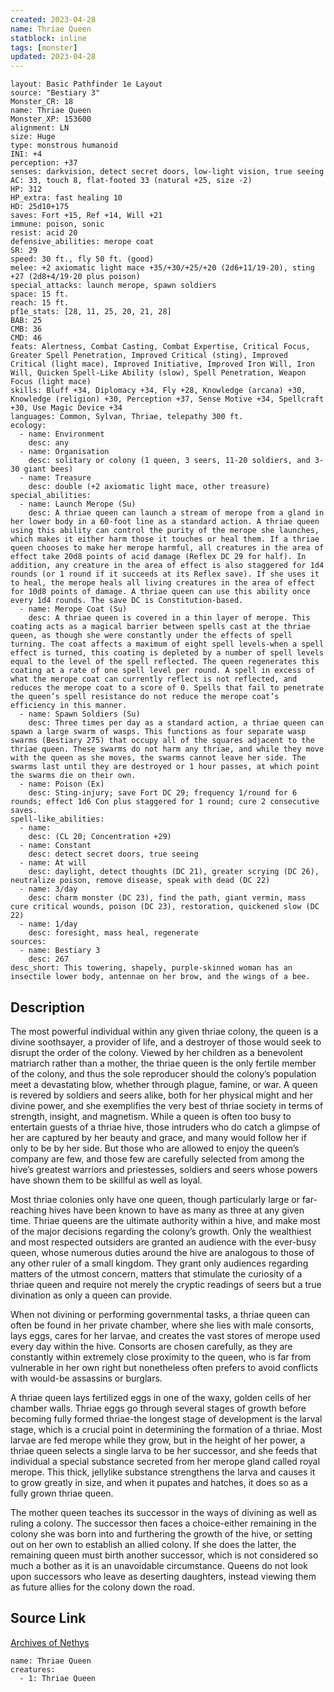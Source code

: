 ```yaml
---
created: 2023-04-28
name: Thriae Queen
statblock: inline
tags: [monster]
updated: 2023-04-28
---
```

```statblock
layout: Basic Pathfinder 1e Layout
source: "Bestiary 3"
Monster_CR: 18
name: Thriae Queen
Monster_XP: 153600
alignment: LN
size: Huge
type: monstrous humanoid
INI: +4
perception: +37
senses: darkvision, detect secret doors, low-light vision, true seeing
AC: 33, touch 8, flat-footed 33 (natural +25, size -2)
HP: 312
HP_extra: fast healing 10
HD: 25d10+175
saves: Fort +15, Ref +14, Will +21
immune: poison, sonic
resist: acid 20
defensive_abilities: merope coat
SR: 29
speed: 30 ft., fly 50 ft. (good)
melee: +2 axiomatic light mace +35/+30/+25/+20 (2d6+11/19-20), sting +27 (2d8+4/19-20 plus poison)
special_attacks: launch merope, spawn soldiers
space: 15 ft.
reach: 15 ft.
pf1e_stats: [28, 11, 25, 20, 21, 28]
BAB: 25
CMB: 36
CMD: 46
feats: Alertness, Combat Casting, Combat Expertise, Critical Focus, Greater Spell Penetration, Improved Critical (sting), Improved Critical (light mace), Improved Initiative, Improved Iron Will, Iron Will, Quicken Spell-Like Ability (slow), Spell Penetration, Weapon Focus (light mace)
skills: Bluff +34, Diplomacy +34, Fly +28, Knowledge (arcana) +30, Knowledge (religion) +30, Perception +37, Sense Motive +34, Spellcraft +30, Use Magic Device +34
languages: Common, Sylvan, Thriae, telepathy 300 ft.
ecology:
  - name: Environment
    desc: any
  - name: Organisation
    desc: solitary or colony (1 queen, 3 seers, 11-20 soldiers, and 3-30 giant bees)
  - name: Treasure
    desc: double (+2 axiomatic light mace, other treasure)
special_abilities:
  - name: Launch Merope (Su)
    desc: A thriae queen can launch a stream of merope from a gland in her lower body in a 60-foot line as a standard action. A thriae queen using this ability can control the purity of the merope she launches, which makes it either harm those it touches or heal them. If a thriae queen chooses to make her merope harmful, all creatures in the area of effect take 20d8 points of acid damage (Reflex DC 29 for half). In addition, any creature in the area of effect is also staggered for 1d4 rounds (or 1 round if it succeeds at its Reflex save). If she uses it to heal, the merope heals all living creatures in the area of effect for 10d8 points of damage. A thriae queen can use this ability once every 1d4 rounds. The save DC is Constitution-based.
  - name: Merope Coat (Su)
    desc: A thriae queen is covered in a thin layer of merope. This coating acts as a magical barrier between spells cast at the thriae queen, as though she were constantly under the effects of spell turning. The coat affects a maximum of eight spell levels-when a spell effect is turned, this coating is depleted by a number of spell levels equal to the level of the spell reflected. The queen regenerates this coating at a rate of one spell level per round. A spell in excess of what the merope coat can currently reflect is not reflected, and reduces the merope coat to a score of 0. Spells that fail to penetrate the queen’s spell resistance do not reduce the merope coat’s efficiency in this manner.
  - name: Spawn Soldiers (Su)
    desc: Three times per day as a standard action, a thriae queen can spawn a large swarm of wasps. This functions as four separate wasp swarms (Bestiary 275) that occupy all of the squares adjacent to the thriae queen. These swarms do not harm any thriae, and while they move with the queen as she moves, the swarms cannot leave her side. The swarms last until they are destroyed or 1 hour passes, at which point the swarms die on their own.
  - name: Poison (Ex)
    desc: Sting-injury; save Fort DC 29; frequency 1/round for 6 rounds; effect 1d6 Con plus staggered for 1 round; cure 2 consecutive saves.
spell-like_abilities:
  - name:
    desc: (CL 20; Concentration +29)
  - name: Constant
    desc: detect secret doors, true seeing
  - name: At will
    desc: daylight, detect thoughts (DC 21), greater scrying (DC 26), neutralize poison, remove disease, speak with dead (DC 22)
  - name: 3/day
    desc: charm monster (DC 23), find the path, giant vermin, mass cure critical wounds, poison (DC 23), restoration, quickened slow (DC 22)
  - name: 1/day
    desc: foresight, mass heal, regenerate
sources:
  - name: Bestiary 3
    desc: 267
desc_short: This towering, shapely, purple-skinned woman has an insectile lower body, antennae on her brow, and the wings of a bee.
```
## Description
The most powerful individual within any given thriae colony, the queen is a divine soothsayer, a provider of life, and a destroyer of those would seek to disrupt the order of the colony. Viewed by her children as a benevolent matriarch rather than a mother, the thriae queen is the only fertile member of the colony, and thus the sole reproducer should the colony’s population meet a devastating blow, whether through plague, famine, or war. A queen is revered by soldiers and seers alike, both for her physical might and her divine power, and she exemplifies the very best of thriae society in terms of strength, insight, and magnetism. While a queen is often too busy to entertain guests of a thriae hive, those intruders who do catch a glimpse of her are captured by her beauty and grace, and many would follow her if only to be by her side. But those who are allowed to enjoy the queen’s company are few, and those few are carefully selected from among the hive’s greatest warriors and priestesses, soldiers and seers whose powers have shown them to be skillful as well as loyal.

Most thriae colonies only have one queen, though particularly large or far-reaching hives have been known to have as many as three at any given time. Thriae queens are the ultimate authority within a hive, and make most of the major decisions regarding the colony’s growth. Only the wealthiest and most respected outsiders are granted an audience with the ever-busy queen, whose numerous duties around the hive are analogous to those of any other ruler of a small kingdom. They grant only audiences regarding matters of the utmost concern, matters that stimulate the curiosity of a thriae queen and require not merely the cryptic readings of seers but a true divination as only a queen can provide.

When not divining or performing governmental tasks, a thriae queen can often be found in her private chamber, where she lies with male consorts, lays eggs, cares for her larvae, and creates the vast stores of merope used every day within the hive. Consorts are chosen carefully, as they are constantly within extremely close proximity to the queen, who is far from vulnerable in her own right but nonetheless often prefers to avoid conflicts with would-be assassins or burglars.

A thriae queen lays fertilized eggs in one of the waxy, golden cells of her chamber walls. Thriae eggs go through several stages of growth before becoming fully formed thriae-the longest stage of development is the larval stage, which is a crucial point in determining the formation of a thriae. Most larvae are fed merope while they grow, but in the height of her power, a thriae queen selects a single larva to be her successor, and she feeds that individual a special substance secreted from her merope gland called royal merope. This thick, jellylike substance strengthens the larva and causes it to grow greatly in size, and when it pupates and hatches, it does so as a fully grown thriae queen.

The mother queen teaches its successor in the ways of divining as well as ruling a colony. The successor then faces a choice-either remaining in the colony she was born into and furthering the growth of the hive, or setting out on her own to establish an allied colony. If she does the latter, the remaining queen must birth another successor, which is not considered so much a bother as it is an unavoidable circumstance. Queens do not look upon successors who leave as deserting daughters, instead viewing them as future allies for the colony down the road.
## Source Link
[Archives of Nethys](https://aonprd.com/MonsterDisplay.aspx?ItemName=Thriae%20Queen)
```encounter-table
name: Thriae Queen
creatures:
  - 1: Thriae Queen
```
